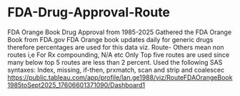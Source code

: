 # FDA-Drug-Approval-Route
FDA Orange Book Drug Approval from 1985-2025
Gathered the FDA Orange Book from FDA.gov
FDA Orange book updates daily for generic drugs therefore percentages are used for this data viz. 
Route- Others mean non routes i,e For Rx compounding, N/A etc
Only Top five routes are used since many below top 5 routes are less than 2 percent.
Used the following SAS syntaxes:  Index, missing, if-then, prxmatch, scan and strip and coalescec
https://public.tableau.com/app/profile/lan.ge1988/viz/RouteFDAOrangeBook1985toSept2025_17606601371090/Dashboard1
